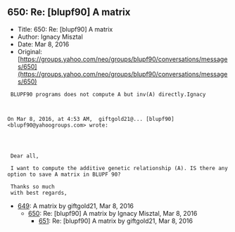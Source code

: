 ## 650: Re: [blupf90] A matrix

- Title: 650: Re: [blupf90] A matrix
- Author: Ignacy Misztal
- Date: Mar 8, 2016
- Original: [https://groups.yahoo.com/neo/groups/blupf90/conversations/messages/650](https://groups.yahoo.com/neo/groups/blupf90/conversations/messages/650)

```
 BLUPF90 programs does not compute A but inv(A) directly.Ignacy



On Mar 8, 2016, at 4:53 AM,  giftgold21@... [blupf90] <blupf90@yahoogroups.com> wrote:




 Dear all,

 I want to compute the additive genetic relationship (A). IS there any option to save A matrix in BLUPF 90?

 Thanks so much
 with best regards, 

```

- [649](0649.md): A matrix by giftgold21, Mar 8, 2016
    - [650](0650.md): Re: [blupf90] A matrix by Ignacy Misztal, Mar 8, 2016
        - [651](0651.md): Re: [blupf90] A matrix by giftgold21, Mar 8, 2016
